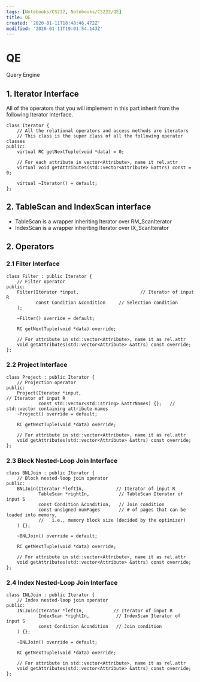 ```yaml
---
tags: [Notebooks/CS222, Notebooks/CS222/QE]
title: QE
created: '2020-01-11T18:48:46.472Z'
modified: '2020-01-11T19:01:54.143Z'
---
```


# QE

Query Engine

## 1. Iterator Interface

All of the operators that you will implement in this part inherit from the following Iterator interface.
```
class Iterator {
    // All the relational operators and access methods are iterators
    // This class is the super class of all the following operator classes
public:
    virtual RC getNextTuple(void *data) = 0;

    // For each attribute in vector<Attribute>, name it rel.attr
    virtual void getAttributes(std::vector<Attribute> &attrs) const = 0;

    virtual ~Iterator() = default;
};
```

## 2. TableScan and IndexScan interface

- TableScan is a wrapper inheriting Iterator over RM_ScanIterator
- IndexScan is a wrapper inheriting Iterator over IX_ScanIterator

## 2. Operators

### 2.1 Filter Interface
```
class Filter : public Iterator {
    // Filter operator
public:
    Filter(Iterator *input,                       // Iterator of input R
           const Condition &condition     // Selection condition
    );

    ~Filter() override = default;

    RC getNextTuple(void *data) override;

    // For attribute in std::vector<Attribute>, name it as rel.attr
    void getAttributes(std::vector<Attribute> &attrs) const override;
};
```

### 2.2 Project Interface
```
class Project : public Iterator {
    // Projection operator
public:
    Project(Iterator *input,                                                  // Iterator of input R
            const std::vector<std::string> &attrNames) {};   // std::vector containing attribute names
    ~Project() override = default;

    RC getNextTuple(void *data) override;

    // For attribute in std::vector<Attribute>, name it as rel.attr
    void getAttributes(std::vector<Attribute> &attrs) const override;
};
```

### 2.3 Block Nested-Loop Join Interface
```
class BNLJoin : public Iterator {
    // Block nested-loop join operator
public:
    BNLJoin(Iterator *leftIn,            // Iterator of input R
            TableScan *rightIn,           // TableScan Iterator of input S
            const Condition &condition,   // Join condition
            const unsigned numPages       // # of pages that can be loaded into memory,
            //   i.e., memory block size (decided by the optimizer)
    ) {};

    ~BNLJoin() override = default;

    RC getNextTuple(void *data) override;

    // For attribute in std::vector<Attribute>, name it as rel.attr
    void getAttributes(std::vector<Attribute> &attrs) const override;
};
```

### 2.4 Index Nested-Loop Join Interface
```
class INLJoin : public Iterator {
    // Index nested-loop join operator
public:
    INLJoin(Iterator *leftIn,           // Iterator of input R
            IndexScan *rightIn,          // IndexScan Iterator of input S
            const Condition &condition   // Join condition
    ) {};

    ~INLJoin() override = default;

    RC getNextTuple(void *data) override;

    // For attribute in std::vector<Attribute>, name it as rel.attr
    void getAttributes(std::vector<Attribute> &attrs) const override;
};
```


